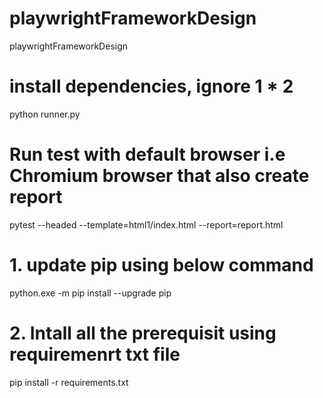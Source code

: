# playwrightFrameworkDesign
playwrightFrameworkDesign
# install dependencies, ignore 1 * 2
python runner.py
# Run test with default browser i.e Chromium browser that also create report
pytest --headed --template=html1/index.html --report=report.html
# 1. update pip using below command
python.exe -m pip install --upgrade pip
# 2. Intall all the prerequisit using requiremenrt txt file
pip install -r requirements.txt
